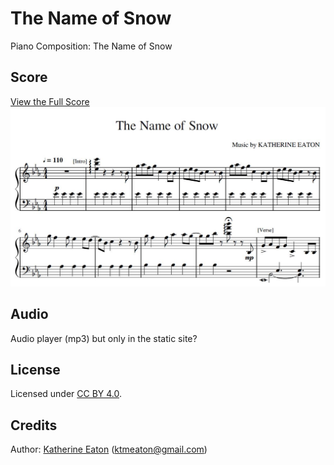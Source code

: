 # The Name of Snow
Piano Composition: The Name of Snow

## Score
[View the Full Score](https://github.com/ktmeaton/the-name-of-snow/blob/master/pdf/The_Name_of_Snow.pdf)  
<img src="https://github.com/ktmeaton/the-name-of-snow/blob/master/images/The_Name_Of_Snow_score_preview.JPG" alt="The_Name_Of_Snow_score_preview" width="700px"/>

## Audio
Audio player (mp3) but only in the static site?

## License
Licensed under [CC BY 4.0](https://github.com/ktmeaton/the-name-of-snow/blob/master/LICENSE.md).

## Credits
Author: [Katherine Eaton](https://github.com/ktmeaton) (ktmeaton@gmail.com)  
